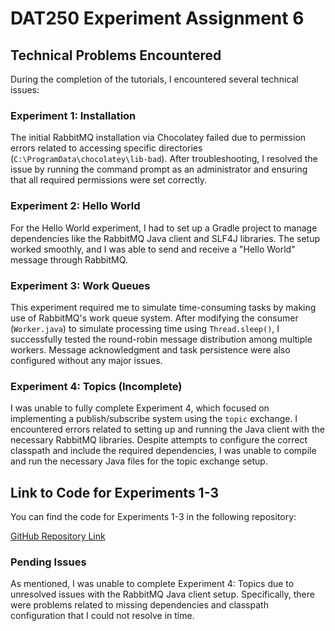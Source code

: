 # DAT250 Experiment Assignment 6

## Technical Problems Encountered

During the completion of the tutorials, I encountered several technical issues:

### Experiment 1: Installation
The initial RabbitMQ installation via Chocolatey failed due to permission errors related to accessing specific directories (`C:\ProgramData\chocolatey\lib-bad`). After troubleshooting, I resolved the issue by running the command prompt as an administrator and ensuring that all required permissions were set correctly.

### Experiment 2: Hello World
For the Hello World experiment, I had to set up a Gradle project to manage dependencies like the RabbitMQ Java client and SLF4J libraries. The setup worked smoothly, and I was able to send and receive a "Hello World" message through RabbitMQ.

### Experiment 3: Work Queues
This experiment required me to simulate time-consuming tasks by making use of RabbitMQ's work queue system. After modifying the consumer (`Worker.java`) to simulate processing time using `Thread.sleep()`, I successfully tested the round-robin message distribution among multiple workers. Message acknowledgment and task persistence were also configured without any major issues.

### Experiment 4: Topics (Incomplete)
I was unable to fully complete Experiment 4, which focused on implementing a publish/subscribe system using the `topic` exchange. I encountered errors related to setting up and running the Java client with the necessary RabbitMQ libraries. Despite attempts to configure the correct classpath and include the required dependencies, I was unable to compile and run the necessary Java files for the topic exchange setup.

## Link to Code for Experiments 1-3
You can find the code for Experiments 1-3 in the following repository:

[GitHub Repository Link](https://github.com/nmotamayor/RabbitMQHelloWorld/blob/master/src/main/java/NewTask.java)

### Pending Issues
As mentioned, I was unable to complete Experiment 4: Topics due to unresolved issues with the RabbitMQ Java client setup. Specifically, there were problems related to missing dependencies and classpath configuration that I could not resolve in time.

